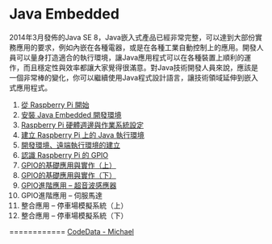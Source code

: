 Java Embedded
============

2014年3月發佈的Java SE 8，Java嵌入式產品已經非常完整，可以達到大部份實務應用的要求，例如內嵌在各種電器，或是在各種工業自動控制上的應用。開發人員可以量身打造適合的執行環境，讓Java應用程式可以在各種裝置上順利的運作，而且穩定性與效率都讓大家覺得很滿意。對Java技術開發人員來說，應該是一個非常棒的變化，你可以繼續使用Java程式設計語言，讓技術領域延伸到嵌入式應用程式。

1. [從 Raspberry Pi 開始](http://www.codedata.com.tw/java/java-embedded-getting-started-from-raspberry-pi/)
2. [安裝 Java Embedded 開發環境](http://www.codedata.com.tw/java/java-embedded-2-development-env/)
3. [Raspberry Pi 硬體週邊與作業系統設定](http://www.codedata.com.tw/java/java-embedded-3-raspberry-pi-equipment-os/)
4. [建立 Raspberry Pi 上的 Java 執行環境](http://www.codedata.com.tw/java/java-embedded-4-raspberry-pi-jdk8-embedded-8/)
5. [開發環境、遠端執行環境的建立](http://www.codedata.com.tw/java/java-embedded-5-dev-env-remote-javase/)
6. [認識 Raspberry Pi 的 GPIO](http://www.codedata.com.tw/java/java-embedded-6-raspberry-pi-gpio/)
7. [GPIO的基礎應用與實作（上）](http://www.codedata.com.tw/java/java-embedded-7-raspberry-pi-gpio-implementation-1/)
8. [GPIO的基礎應用與實作（下）](http://www.codedata.com.tw/java/java-embedded-7-raspberry-pi-gpio-implementation-2/)
9. [GPIO進階應用 – 超音波感應器](http://www.codedata.com.tw/java/java-embedded-9-gpio-ultrasonic-wave/)
10. GPIO進階應用 – 伺服馬達
11. 整合應用 – 停車場模擬系統（上）
12. 整合應用 – 停車場模擬系統（下）

============
[CodeData - Michael](http://www.codedata.com.tw/author/michael)
